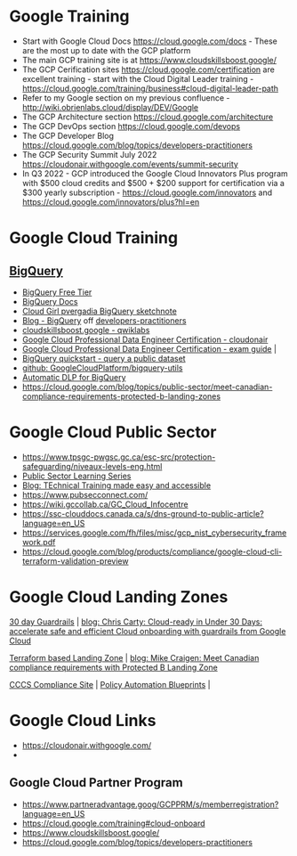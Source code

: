 # Google Training
- Start with Google Cloud Docs https://cloud.google.com/docs - These are the most up to date with the GCP platform
- The main GCP training site is at https://www.cloudskillsboost.google/
- The GCP Cerification sites https://cloud.google.com/certification are excellent training - start with the Cloud Digital Leader training - https://cloud.google.com/training/business#cloud-digital-leader-path
- Refer to my Google section on my previous confluence - http://wiki.obrienlabs.cloud/display/DEV/Google
- The GCP Architecture section https://cloud.google.com/architecture
- The GCP DevOps section https://cloud.google.com/devops
- The GCP Developer Blog https://cloud.google.com/blog/topics/developers-practitioners
- The GCP Security Summit July 2022 https://cloudonair.withgoogle.com/events/summit-security
- In Q3 2022 - GCP introduced the Google Cloud Innovators Plus program with $500 cloud credits and $500 + $200 support for certification via a $300 yearly subscription - https://cloud.google.com/innovators and https://cloud.google.com/innovators/plus?hl=en

# Google Cloud Training

## [BigQuery](https://console.cloud.google.com/bigquery) 
- [BigQuery Free Tier](https://cloud.google.com/free/docs/gcp-free-tier/#bigquery)
- [BigQuery Docs](https://cloud.google.com/bigquery/docs/quickstarts)
- [Cloud Girl pvergadia BigQuery sketchnote](https://thecloudgirl.dev/bigquery.html)
- [Blog - BigQuery](https://cloud.google.com/blog/topics/developers-practitioners/announcing-bigquery-and-bigquery-ml-operators-vertex-ai-pipelines) off [developers-practitioners](https://cloud.google.com/blog/topics/developers-practitioners)
- [cloudskillsboost.google - qwiklabs](https://www.cloudskillsboost.google/catalog?keywords=bigquery&locale=&solution%5B%5D=any&role%5B%5D=any&skill-badge%5B%5D=any&format%5B%5D=any&level%5B%5D=any&duration%5B%5D=any&language%5B%5D=any) 
- [Google Cloud Professional Data Engineer Certification - cloudonair](https://cloudonair.withgoogle.com/events/data-engineer-certification) 
- [Google Cloud Professional Data Engineer Certification - exam guide](https://cloud.google.com/certification/guides/data-engineer) | 
- [BigQuery quickstart - query a public dataset](https://cloud.google.com/bigquery/docs/quickstarts/query-public-dataset-console?_ga=2.259030538.-1271243118.1645576652&_gac=1.255600122.1648756058.CjwKCAjwopWSBhB6EiwAjxmqDVk06ctWXtq7bthtbiKD0TGsXmUSWNY57QpqQEckHWl-fekp9Tt0AxoCuNQQAvD_BwE)
- [github: GoogleCloudPlatform/bigquery-utils](https://github.com/GoogleCloudPlatform/bigquery-utils) 
- [Automatic DLP for BigQuery](https://cloud.google.com/dlp/docs/data-profiles#request-access)
- https://cloud.google.com/blog/topics/public-sector/meet-canadian-compliance-requirements-protected-b-landing-zones
 
 

# Google Cloud Public Sector
- https://www.tpsgc-pwgsc.gc.ca/esc-src/protection-safeguarding/niveaux-levels-eng.html
- [Public Sector Learning Series](https://cloudonair.withgoogle.com/events/public-sector-technical-learning-series)
- [Blog: TEchnical Training made easy and accessible](https://cloud.google.com/blog/topics/public-sector/technical-training-made-easy-and-accessible-google-cloud-way)
- https://www.pubsecconnect.com/
- https://wiki.gccollab.ca/GC_Cloud_Infocentre
- https://ssc-clouddocs.canada.ca/s/dns-ground-to-public-article?language=en_US
- https://services.google.com/fh/files/misc/gcp_nist_cybersecurity_framework.pdf
- https://cloud.google.com/blog/products/compliance/google-cloud-cli-terraform-validation-preview

# Google Cloud Landing Zones
[30 day Guardrails](https://github.com/canada-ca/accelerators_accelerateurs-gcp) | [blog: Chris Carty: Cloud-ready in Under 30 Days: accelerate safe and efficient Cloud onboarding with guardrails from Google Cloud](https://cloud.google.com/blog/topics/public-sector/cloud-ready-under-30-days-accelerate-safe-and-efficient-cloud-onboarding-guardrails-google-cloud)

[Terraform based Landing Zone](https://github.com/GoogleCloudPlatform/pbmm-on-gcp-onboarding) | 
  [blog: Mike Craigen: Meet Canadian compliance requirements with Protected B Landing Zone](https://cloud.google.com/blog/topics/public-sector/meet-canadian-compliance-requirements-protected-b-landing-zones)

[CCCS Compliance Site](https://cloud.google.com/security/compliance/offerings#/regions=Canada) | 
  [Policy Automation Blueprints](https://cloud.google.com/architecture/security-foundations) |


# Google Cloud Links
- https://cloudonair.withgoogle.com/
- 
## Google Cloud Partner Program
- https://www.partneradvantage.goog/GCPPRM/s/memberregistration?language=en_US
- https://cloud.google.com/training#cloud-onboard
- https://www.cloudskillsboost.google/
- https://cloud.google.com/blog/topics/developers-practitioners

